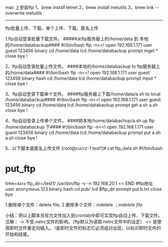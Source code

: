 mac 上安装ftp
1，brew install telnet 
2，brew install inetutils 
3，brew link --overwrite inetutils



---------------------------------------------------------------------------------------------------------------------

ftp批量上传、下载、单个上传、下载、匿名上传

1.ftp自动登录批量下载文件。
#####从ftp服务器上的/home/data 到 本地的/home/databackup####
#!/bin/bash
ftp -n<<!
open 192.168.1.171
user guest 123456
binary
cd /home/data
lcd /home/databackup
prompt
mget *
close
bye
!


2、ftp自动登录批量上传文件。
####本地的/home/databackup to ftp服务器上的/home/data####
#!/bin/bash
ftp -n<<!
open 192.168.1.171
user guest 123456
binary
hash
cd /home/data
lcd /home/databackup
prompt
mput *
close
bye
!

3、ftp自动登录下载单个文件。
####ftp服务器上下载/home/data/a.sh to local /home/databackup####
#!/bin/bash
ftp -n<<!
open 192.168.1.171
user guest 123456
binary
cd /home/data
lcd /home/databackup
prompt
get a.sh a.sh 
close
bye
!

4、ftp自动登录上传单个文件。
####把本地/home/databachup/a.sh up ftp /home/databackup 下####
#!/bin/bash
ftp -n<<!
open 192.168.1.171
user guest 123456
binary
cd /home/data
lcd /home/databackup
prompt
put a.sh a.sh 
close
bye
!

5、以下脚本是匿名上传文件
[root@cucrz-1 test1]# cat ftp_data.sh 
#!/bin/bash
# put_ftp
time=`date`
ftp_dir=/test1/
/usr/bin/ftp -v -n 192.168.20.1 << END   #ftp地址
user anonymous 123
binary
hash
cd pub/
lcd $ftp_dir
prompt
put b.txt
close
bye



1.删除单个文件：delete  file;
2.删除多个文件：mdelete *；mdelete   file* 


小结：把以上脚本另存为文件加入到crontab中即可实现ftp自动上传、下载文件。
注解：
-n 不受.netrc文件的影响。（ftp默认为读取.netrc文件中的设定）
<< 是使用即时文件重定向输入。
!是即时文件的标志它必须成对出现，以标识即时文件的开始和结尾。




---------------------------------------------------------------------------------------------------------------------







